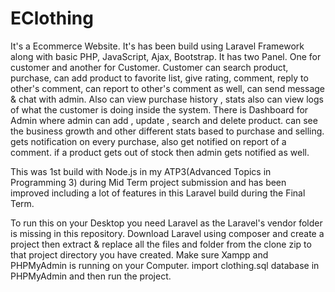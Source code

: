 # EClothing
It's a Ecommerce Website. It's has been build using Laravel Framework along with basic PHP, JavaScript, Ajax, Bootstrap. It has two Panel. One for customer and another for Customer. Customer can search product, purchase, can add product to favorite list,  give rating, comment, reply to other's comment, can report to other's comment as well, can send message &amp; chat with admin. Also can view purchase history , stats also can view logs of what the customer is doing inside the system. There is Dashboard for Admin where admin can add , update , search and delete product. can see the business growth and other different stats based  to purchase and selling.  gets notification on every purchase, also get notified on report of a comment. if a product gets out of stock then admin gets notified as well.

This was 1st build with Node.js in my ATP3(Advanced Topics in Programming 3) during Mid Term project submission and has been improved including a lot of features in this Laravel build during the Final Term.

To run this on your Desktop you need Laravel as the Laravel's vendor folder is missing in this repository. Download Laravel using composer and create a project then extract & replace all the files and folder from the clone zip to that project directory you have created. Make sure Xampp and PHPMyAdmin is running on your Computer. import clothing.sql database in PHPMyAdmin and then run the project.  
